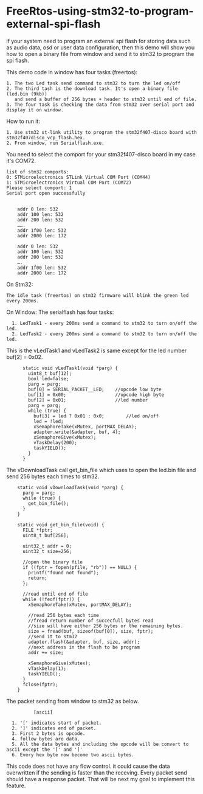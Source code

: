 # FreeRtos-using-stm32-to-program-external-spi-flash
if your system need to program an external spi flash for storing data such as audio data, osd or user data configuration, then this demo will show you how to open a binary file from window and send it to stm32 to program the spi flash.

This demo code in window has four tasks (freertos):
  
    1. The two Led task send command to stm32 to turn the led on/off
    2. The third tash is the download task. It's open a binary file (led.bin (9kb))
       and send a buffer of 256 bytes + header to stm32 until end of file.
    3. The four task is checking the data from stm32 over serial port and display it on window.
    
How to run it:
  
    1. Use stm32 st-link utility to program the stm32f407-disco board with stm32f407disco_vcp_flash.hex.
    2. From window, run Serialflash.exe. 

You need to select the comport for your stm32f407-disco board in my case it's COM72.

    list of stm32 comports:
    0: STMicroelectronics STLink Virtual COM Port (COM44)
    1: STMicroelectronics Virtual COM Port (COM72)
    Please select comport: 1
    Serial port open successfully
    
    
        addr 0 len: 532
        addr 100 len: 532
        addr 200 len: 532
        …….
        addr 1f00 len: 532
        addr 2000 len: 172

        addr 0 len: 532
        addr 100 len: 532
        addr 200 len: 532
        ….
        addr 1f00 len: 532
        addr 2000 len: 172

On Stm32:

    The idle task (freertos) on stm32 firmware will blink the green led every 200ms.

On Window:
    The serialflash has four tasks:
      
      1. LedTask1 - every 200ms send a command to stm32 to turn on/off the led.
      2. LedTask2 - every 200ms send a command to stm32 to turn on/off the led.
      
This is the vLedTask1 and vLedTask2 is same except for the led number buf[2] = 0x02.

          static void vLedTask1(void *parg) {
            uint8_t buf[12];
            bool led=false;
            parg = parg;
            buf[0] = SERIAL_PACKET__LED;	//opcode low byte
            buf[1] = 0x00;					//opcode high byte
            buf[2] = 0x01;					//led number
            parg = parg;
            while (true) {
              buf[3] = led ? 0x01 : 0x0;		//led on/off
              led = !led;
              xSemaphoreTake(xMutex, portMAX_DELAY);
              adapter.write(&adapter, buf, 4);
              xSemaphoreGive(xMutex);
              vTaskDelay(200);
              taskYIELD();
            }
          }
  
The vDownloadTask call get_bin_file which uses to open the led.bin file and send 256 bytes each times to stm32. 

        static void vDownloadTask(void *parg) {
          parg = parg;
          while (true) {
            get_bin_file();
          }
        }

        static void get_bin_file(void) {
          FILE *fptr;
          uint8_t buf[256];

          uint32_t addr = 0;
          uint32_t size=256;
          
          //open the binary file
          if ((fptr = fopen(pfile, "rb")) == NULL) { 
            printf("found not found"); 
            return; 
          };

          //read until end of file
          while (!feof(fptr)) {
            xSemaphoreTake(xMutex, portMAX_DELAY);
            
            //read 256 bytes each time
            //fread return number of succecfull bytes read
            //size will have either 256 bytes or the remaining bytes.
            size = fread(buf, sizeof(buf[0]), size, fptr);
            //send it to stm32
            adapter.flash(&adapter, buf, size, addr);
            //next address in the flash to be program
            addr += size;   
            
            xSemaphoreGive(xMutex);
            vTaskDelay(1);
            taskYIELD();
          }
          fclose(fptr);
        }


   
The packet sending from window to stm32 as below.
     
              [ascii]
    
      1. '[' indicates start of packet.
      2. ']' indicates end of packet.
      3. First 2 bytes is opcode.
      4. follow bytes are data. 
      5. All the data bytes and including the opcode will be convert to ascii except the '[' and ']'
      6. Every hex byte now become two ascii bytes.


This code does not have any flow control. it could cause the data overwritten if the sending is faster than the receving.
Every packet send should have a response packet. That will be next my goal to implement this feature.


